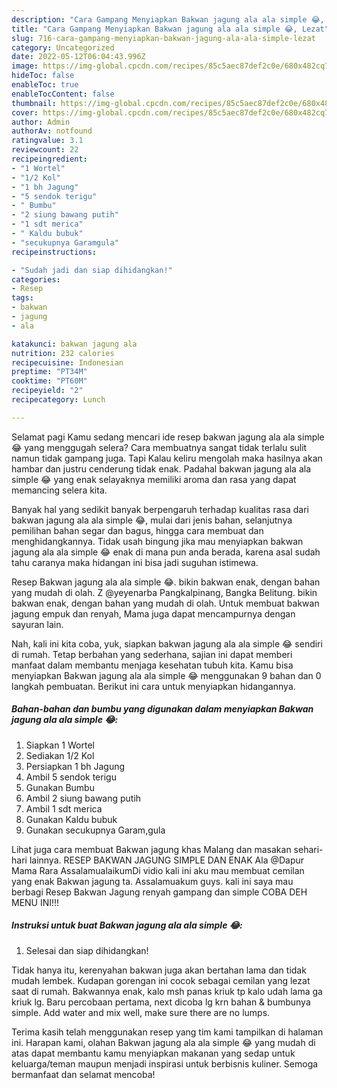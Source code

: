```yaml
---
description: "Cara Gampang Menyiapkan Bakwan jagung ala ala simple 😂, Lezat"
title: "Cara Gampang Menyiapkan Bakwan jagung ala ala simple 😂, Lezat"
slug: 716-cara-gampang-menyiapkan-bakwan-jagung-ala-ala-simple-lezat
category: Uncategorized
date: 2022-05-12T06:04:43.996Z
image: https://img-global.cpcdn.com/recipes/85c5aec87def2c0e/680x482cq70/bakwan-jagung-ala-ala-simple-foto-resep-utama.jpg
hideToc: false
enableToc: true
enableTocContent: false
thumbnail: https://img-global.cpcdn.com/recipes/85c5aec87def2c0e/680x482cq70/bakwan-jagung-ala-ala-simple-foto-resep-utama.jpg
cover: https://img-global.cpcdn.com/recipes/85c5aec87def2c0e/680x482cq70/bakwan-jagung-ala-ala-simple-foto-resep-utama.jpg
author: Admin
authorAv: notfound
ratingvalue: 3.1
reviewcount: 22
recipeingredient:
- "1 Wortel"
- "1/2 Kol"
- "1 bh Jagung"
- "5 sendok terigu"
- " Bumbu"
- "2 siung bawang putih"
- "1 sdt merica"
- " Kaldu bubuk"
- "secukupnya Garamgula"
recipeinstructions:

- "Sudah jadi dan siap dihidangkan!"
categories:
- Resep
tags:
- bakwan
- jagung
- ala

katakunci: bakwan jagung ala 
nutrition: 232 calories
recipecuisine: Indonesian
preptime: "PT34M"
cooktime: "PT60M"
recipeyield: "2"
recipecategory: Lunch

---
```



Selamat pagi Kamu sedang mencari ide resep bakwan jagung ala ala simple 😂 yang menggugah selera? Cara membuatnya sangat tidak terlalu sulit namun tidak gampang juga. Tapi Kalau keliru mengolah maka hasilnya akan hambar dan justru cenderung tidak enak. Padahal bakwan jagung ala ala simple 😂 yang enak selayaknya memiliki aroma dan rasa yang dapat memancing selera kita.


Banyak hal yang sedikit banyak berpengaruh terhadap kualitas rasa dari bakwan jagung ala ala simple 😂, mulai dari jenis bahan, selanjutnya pemilihan bahan segar dan bagus, hingga cara membuat dan menghidangkannya. Tidak usah bingung jika mau menyiapkan bakwan jagung ala ala simple 😂 enak di mana pun anda berada, karena asal sudah tahu caranya maka hidangan ini bisa jadi suguhan istimewa.

Resep Bakwan jagung ala ala simple 😂. bikin bakwan enak, dengan bahan yang mudah di olah. Z @yeyenarba Pangkalpinang, Bangka Belitung. bikin bakwan enak, dengan bahan yang mudah di olah. Untuk membuat bakwan jagung empuk dan renyah, Mama juga dapat mencampurnya dengan sayuran lain.


Nah, kali ini kita coba, yuk, siapkan bakwan jagung ala ala simple 😂 sendiri di rumah. Tetap berbahan yang sederhana, sajian ini dapat memberi manfaat dalam membantu menjaga kesehatan tubuh kita. Kamu bisa menyiapkan Bakwan jagung ala ala simple 😂 menggunakan 9 bahan dan 0 langkah pembuatan. Berikut ini cara untuk menyiapkan hidangannya.

<!--inarticleads1-->

##### Bahan-bahan dan bumbu yang digunakan dalam menyiapkan Bakwan jagung ala ala simple 😂:

1. Siapkan 1 Wortel
1. Sediakan 1/2 Kol
1. Persiapkan 1 bh Jagung
1. Ambil 5 sendok terigu
1. Gunakan  Bumbu
1. Ambil 2 siung bawang putih
1. Ambil 1 sdt merica
1. Gunakan  Kaldu bubuk
1. Gunakan secukupnya Garam,gula


Lihat juga cara membuat Bakwan jagung khas Malang dan masakan sehari-hari lainnya. RESEP BAKWAN JAGUNG SIMPLE DAN ENAK Ala @Dapur Mama Rara AssalamualaikumDi vidio kali ini aku mau membuat cemilan yang enak Bakwan jagung ta. Assalamuakum guys. kali ini saya mau berbagi Resep Bakwan Jagung renyah gampang dan simple COBA DEH MENU INI!!! 

<!--inarticleads2-->

##### Instruksi untuk buat Bakwan jagung ala ala simple 😂:


1. Selesai dan siap dihidangkan!

Tidak hanya itu, kerenyahan bakwan juga akan bertahan lama dan tidak mudah lembek. Kudapan gorengan ini cocok sebagai cemilan yang lezat saat di rumah. Bakwannya enak, kalo msh panas kriuk tp kalo udah lama ga kriuk lg. Baru percobaan pertama, next dicoba lg krn bahan &amp; bumbunya simple. Add water and mix well, make sure there are no lumps. 

Terima kasih telah menggunakan resep yang tim kami tampilkan di halaman ini. Harapan kami, olahan Bakwan jagung ala ala simple 😂 yang mudah di atas dapat membantu kamu menyiapkan makanan yang sedap untuk keluarga/teman maupun menjadi inspirasi untuk berbisnis kuliner. Semoga bermanfaat dan selamat mencoba!
